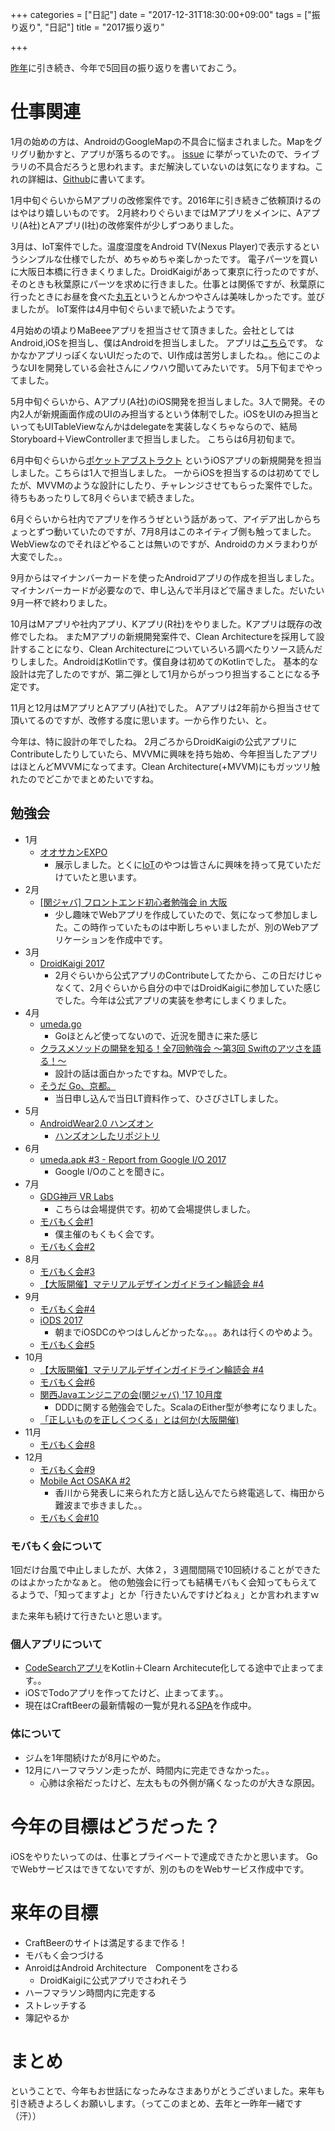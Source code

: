 +++
categories = ["日記"]
date = "2017-12-31T18:30:00+09:00"
tags = ["振り返り", "日記"]
title = "2017振り返り"

+++


[昨年](/2016/12/31/looking-back-2016/)に引き続き、今年で5回目の振り返りを書いておこう。


# 仕事関連

1月の始めの方は、AndroidのGoogleMapの不具合に悩まされました。Mapをグリグリ動かすと、アプリが落ちるのです。。
[issue](https://code.google.com/p/gmaps-api-issues/issues/detail?id=10604) に挙がっていたので、ライブラリの不具合だろうと思われます。まだ解決していないのは気になりますね。これの詳細は、[Github](https://github.com/techvein/GoogleMapsApiStackOverflowError)に書いてます。

1月中旬ぐらいからMアプリの改修案件です。2016年に引き続きご依頼頂けるのはやはり嬉しいものです。
2月終わりぐらいまではMアプリをメインに、Aアプリ(A社)とAアプリ(I社)の改修案件が少しずつありました。

3月は、IoT案件でした。温度湿度をAndroid TV(Nexus Player)で表示するというシンプルな仕様でしたが、めちゃめちゃ楽しかったです。
電子パーツを買いに大阪日本橋に行きまくりました。DroidKaigiがあって東京に行ったのですが、そのときも秋葉原にパーツを求めに行きました。仕事とは関係ですが、秋葉原に行ったときにお昼を食べた[丸五](https://tabelog.com/tokyo/A1310/A131001/13000379/)というとんかつやさんは美味しかったです。並びましたが。
IoT案件は4月中旬ぐらいまで続いたようです。

4月始めの頃よりMaBeeeアプリを担当させて頂きました。会社としてはAndroid,iOSを担当し、僕はAndroidを担当しました。
アプリは[こちら](https://play.google.com/store/apps/details?id=jp.novars.mabeee.train)です。
なかなかアプリっぽくないUIだったので、UI作成は苦労しましたね。。他にこのようなUIを開発している会社さんにノウハウ聞いてみたいです。
5月下旬までやってました。

5月中旬ぐらいから、Aアプリ(A社)のiOS開発を担当しました。3人で開発。その内2人が新規画面作成のUIのみ担当するという体制でした。iOSをUIのみ担当といってもUITableViewなんかはdelegateを実装しなくちゃならので、結局Storyboard＋ViewControllerまで担当しました。
こちらは6月初旬まで。

6月中旬ぐらいから[ポケットアブストラクト](https://itunes.apple.com/jp/app/%E3%83%9D%E3%82%B1%E3%83%83%E3%83%88%E3%82%A2%E3%83%96%E3%82%B9%E3%83%88%E3%83%A9%E3%82%AF%E3%83%88/id1247374160?mt=8) というiOSアプリの新規開発を担当しました。こちらは1人で担当しました。
一からiOSを担当するのは初めてでしたが、MVVMのような設計にしたり、チャレンジさせてもらった案件でした。
待ちもあったりして8月ぐらいまで続きました。

6月ぐらいから社内でアプリを作ろうぜという話があって、アイデア出しからちょっとずつ動いていたのですが、7月8月はこのネイティブ側も触ってました。WebViewなのでそれほどやることは無いのですが、Androidのカメラまわりが大変でした。。

9月からはマイナンバーカードを使ったAndroidアプリの作成を担当しました。マイナンバーカードが必要なので、申し込んで半月ほどで届きました。だいたい9月一杯で終わりました。

10月はMアプリや社内アプリ、Kアプリ(R社)をやりました。Kアプリは既存の改修でしたね。
またMアプリの新規開発案件で、Clean Architectureを採用して設計することになり、Clean Architectureについていろいろ調べたりソース読んだりしました。AndroidはKotlinです。僕自身は初めてのKotlinでした。
基本的な設計は完了したのですが、第二弾として1月からがっつり担当することになる予定です。


11月と12月はMアプリとAアプリ(A社)でした。
Aアプリは2年前から担当させて頂いてるのですが、改修する度に思います。一から作りたい、と。

今年は、特に設計の年でしたね。
2月ごろからDroidKaigiの公式アプリにContributeしたりしていたら、MVVMに興味を持ち始め、今年担当したアプリはほとんどMVVMになってます。Clean Architecture(+MVVM)にもガッツリ触れたのでどこかでまとめたいですね。



## 勉強会

* 1月 
    * [オオサカンEXPO](https://www.osakan-space.com/osakanexpo)
        * 展示しました。とくに[IoT](https://www.tech-vein.com/blog/iot/office-open-bot)のやつは皆さんに興味を持って見ていただけていたと思います。
* 2月
    * [[関ジャバ] フロントエンド初心者勉強会 in 大阪](https://kanjava.connpass.com/event/49104/)
        * 少し趣味でWebアプリを作成していたので、気になって参加しました。この時作っていたものは中断しちゃいましたが、別のWebアプリケーションを作成中です。
* 3月 
    * [DroidKaigi 2017](https://droidkaigi.connpass.com/event/43942/)
        * 2月ぐらいから公式アプリのContributeしてたから、この日だけじゃなくて、2月ぐらいから自分の中ではDroidKaigiに参加していた感じでした。今年は公式アプリの実装を参考にしまくりました。
* 4月 
    * [umeda.go](https://umedago.connpass.com/event/53002/)
        * Goほとんど使ってないので、近況を聞きに来た感じ
    * [クラスメソッドの開発を知る！全7回勉強会 〜第3回 Swiftのアツさを語る！〜](https://classmethod.connpass.com/event/53615/)
        * 設計の話は面白かったですね。MVPでした。
    * [そうだ Go、京都。](https://go-kyoto.connpass.com/event/55599/)
        * 当日申し込んで当日LT資料作って、ひさびさLTしました。
* 5月
    * [AndroidWear2.0 ハンズオン](https://gdgkobe.doorkeeper.jp/events/60100)
        * [ハンズオンしたリポジトリ](https://github.com/kwmt/AndroidWearHandsOn)
* 6月
    * [umeda.apk #3 - Report from Google I/O 2017](https://shibuya-apk.connpass.com/event/58764/)
        * Google I/Oのことを聞きに。
* 7月 
    * [GDG神戸 VR Labs](https://gdgkobe.doorkeeper.jp/events/60101)
        * こちらは会場提供です。初めて会場提供しました。
    * [モバもく会#1](http://kwmt27.net/2017/07/20/mobile-mockmock/)
        * 僕主催のもくもく会です。
    * [モバもく会#2](http://kwmt27.net/2017/07/30/mobile-mockmock-2/)
* 8月 
    * [モバもく会#3](http://kwmt27.net/2017/08/13/mobile-mockmock-3/)
    * [【大阪開催】マテリアルデザインガイドライン輪読会 #4](https://kansai-material-design-guideline.connpass.com/event/62761/)
* 9月
    * [モバもく会#4](http://kwmt27.net/2017/09/19/mobile-mockmock-4/)
    * [iODS 2017](https://passmarket.yahoo.co.jp/event/show/detail/01ig9vz09e3i.html)
        * 朝までiOSDCのやつはしんどかったな。。。あれは行くのやめよう。
    * [モバもく会#5](http://kwmt27.net/2017/10/10/mobile-mockmock-5/)
* 10月 
    * [【大阪開催】マテリアルデザインガイドライン輪読会 #4](https://kansai-material-design-guideline.connpass.com/event/68172/)
    * [モバもく会#6](http://kwmt27.net/2017/10/16/mobile-mockmock-6/)
    * [関西Javaエンジニアの会(関ジャバ) '17 10月度](https://kanjava.connpass.com/event/68169/)
        * DDDに関する勉強会でした。ScalaのEither型が参考になりました。
    * [「正しいものを正しくつくる」とは何か(大阪開催)](https://guildworks.doorkeeper.jp/events/64730)
* 11月 
    * [モバもく会#8](http://kwmt27.net/2017/12/01/mobile-mockmock-8/)
* 12月 
    * [モバもく会#9](https://mobamoku.connpass.com/event/73662/)
    * [Mobile Act OSAKA #2](https://mobileact.connpass.com/event/68892/)
        * 香川から発表しに来られた方と話し込んでたら終電逃して、梅田から難波まで歩きました。。
    * [モバもく会#10](https://mobamoku.connpass.com/event/73680/)
      

### モバもく会について

1回だけ台風で中止しましたが、大体２，３週間間隔で10回続けることができたのはよかったかなぁと。
他の勉強会に行っても結構モバもく会知ってもらえてるようで、「知ってますよ」とか「行きたいんですけどねぇ」とか言われますｗ

また来年も続けて行きたいと思います。

### 個人アプリについて

* [CodeSearchアプリ](https://github.com/kwmt/CodeSearch-kotlin)をKotlin＋Clearn Architecute化してる途中で止まってます。。
* iOSでTodoアプリを作ってたけど、止まってます。。
* 現在はCraftBeerの最新情報の一覧が見れる[SPA](https://craftbeer-loves.com/)を作成中。

### 体について

* ジムを1年間続けたが8月にやめた。
* 12月にハーフマラソン走ったが、時間内に完走できなかった。。
    * 心肺は余裕だったけど、左太ももの外側が痛くなったのが大きな原因。


# 今年の目標はどうだった？

iOSをやりたいってのは、仕事とプライベートで達成できたかと思います。
GoでWebサービスはできてないですが、別のものをWebサービス作成中です。

# 来年の目標

* CraftBeerのサイトは満足するまで作る！
* モバもく会つづける
* AnroidはAndroid Architecture　Componentをさわる
    * DroidKaigiに公式アプリでさわれそう
* ハーフマラソン時間内に完走する
* ストレッチする
* 簿記やるか



# まとめ

ということで、今年もお世話になったみなさまありがとうございました。来年も引き続きよろしくお願いします。（ってこのまとめ、去年と一昨年一緒です（汗））


